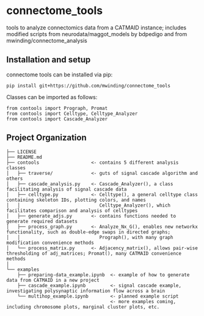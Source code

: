 connectome_tools
==============================
tools to analyze connectomics data from a CATMAID instance; includes modified scripts from neurodata/maggot_models by bdpedigo and from mwinding/connectome_analysis  

Installation and setup
--------
connectome tools can be installed via pip:

```
pip install git+https://github.com/mwinding/connectome_tools
```

Classes can be imported as follows:

```
from contools import Prograph, Promat
from contools import Celltype, Celltype_Analyzer
from contools import Cascade_Analyzer
```

Project Organization
------------
```
├── LICENSE
├── README.md
├── contools                   <- contains 5 different analysis classes
│   ├── traverse/              <- guts of signal cascade algorithm and others
│   ├── cascade_analysis.py    <- Cascade_Analyzer(), a class facilitating analysis of signal cascade data
│   ├── celltype.py            <- Celltype(), a general celltype class containing skeleton IDs, plotting colors, and names
│   │                             Celltype_Analyzer(), which facilitates comparison and analysis of celltypes
│   ├── generate_adjs.py       <- contains functions needed to generate required datasets
│   ├── process_graph.py       <- Analyze_Nx_G(), enables new networkx functionality, such as double-edge swaps in directed graphs; 
│   │                             Prograph(), with many graph modification convenience methods
│   └── process_matrix.py      <- Adjacency_matrix(), allows pair-wise thresholding of adj_matrices; Promat(), many CATMAID convenience methods
│
└── examples
    ├── preparing-data_example.ipynb  <- example of how to generate data from CATMAID in a new project
    ├── cascade_example.ipynb         <- signal cascade example, investigating polysynaptic information flow across a brain
    └── multihop_example.ipynb        <- planned example script
                                      <- more examples coming, including chromosome plots, marginal cluster plots, etc.

```
